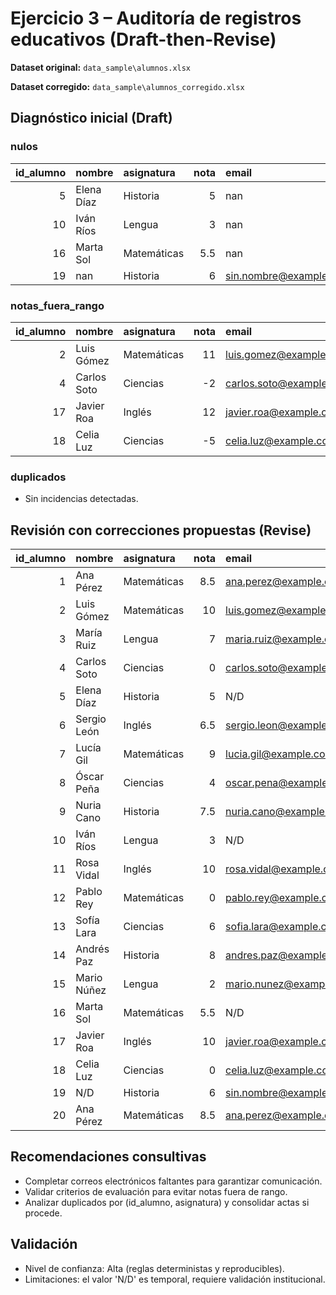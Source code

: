 # Ejercicio 3 – Auditoría de registros educativos (Draft-then-Revise)

**Dataset original:** `data_sample\alumnos.xlsx`

**Dataset corregido:** `data_sample\alumnos_corregido.xlsx`


## Diagnóstico inicial (Draft)
### nulos
|   id_alumno | nombre     | asignatura   |   nota | email                  |
|------------:|:-----------|:-------------|-------:|:-----------------------|
|           5 | Elena Díaz | Historia     |    5   | nan                    |
|          10 | Iván Ríos  | Lengua       |    3   | nan                    |
|          16 | Marta Sol  | Matemáticas  |    5.5 | nan                    |
|          19 | nan        | Historia     |    6   | sin.nombre@example.com |

### notas_fuera_rango
|   id_alumno | nombre      | asignatura   |   nota | email                   |
|------------:|:------------|:-------------|-------:|:------------------------|
|           2 | Luis Gómez  | Matemáticas  |     11 | luis.gomez@example.com  |
|           4 | Carlos Soto | Ciencias     |     -2 | carlos.soto@example.com |
|          17 | Javier Roa  | Inglés       |     12 | javier.roa@example.com  |
|          18 | Celia Luz   | Ciencias     |     -5 | celia.luz@example.com   |

### duplicados
- Sin incidencias detectadas.

## Revisión con correcciones propuestas (Revise)
|   id_alumno | nombre      | asignatura   |   nota | email                   |
|------------:|:------------|:-------------|-------:|:------------------------|
|           1 | Ana Pérez   | Matemáticas  |    8.5 | ana.perez@example.com   |
|           2 | Luis Gómez  | Matemáticas  |   10   | luis.gomez@example.com  |
|           3 | María Ruiz  | Lengua       |    7   | maria.ruiz@example.com  |
|           4 | Carlos Soto | Ciencias     |    0   | carlos.soto@example.com |
|           5 | Elena Díaz  | Historia     |    5   | N/D                     |
|           6 | Sergio León | Inglés       |    6.5 | sergio.leon@example.com |
|           7 | Lucía Gil   | Matemáticas  |    9   | lucia.gil@example.com   |
|           8 | Óscar Peña  | Ciencias     |    4   | oscar.pena@example.com  |
|           9 | Nuria Cano  | Historia     |    7.5 | nuria.cano@example.com  |
|          10 | Iván Ríos   | Lengua       |    3   | N/D                     |
|          11 | Rosa Vidal  | Inglés       |   10   | rosa.vidal@example.com  |
|          12 | Pablo Rey   | Matemáticas  |    0   | pablo.rey@example.com   |
|          13 | Sofía Lara  | Ciencias     |    6   | sofia.lara@example.com  |
|          14 | Andrés Paz  | Historia     |    8   | andres.paz@example.com  |
|          15 | Mario Núñez | Lengua       |    2   | mario.nunez@example.com |
|          16 | Marta Sol   | Matemáticas  |    5.5 | N/D                     |
|          17 | Javier Roa  | Inglés       |   10   | javier.roa@example.com  |
|          18 | Celia Luz   | Ciencias     |    0   | celia.luz@example.com   |
|          19 | N/D         | Historia     |    6   | sin.nombre@example.com  |
|          20 | Ana Pérez   | Matemáticas  |    8.5 | ana.perez@example.com   |

## Recomendaciones consultivas
- Completar correos electrónicos faltantes para garantizar comunicación.
- Validar criterios de evaluación para evitar notas fuera de rango.
- Analizar duplicados por (id_alumno, asignatura) y consolidar actas si procede.

## Validación
- Nivel de confianza: Alta (reglas deterministas y reproducibles).
- Limitaciones: el valor 'N/D' es temporal, requiere validación institucional.
